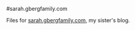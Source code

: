 #sarah.gbergfamily.com

Files for [sarah.gbergfamily.com](http://sarah.gbergfamily.com), my sister's blog.